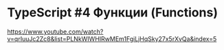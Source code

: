 <h1>TypeScript #4 Функции (Functions)</h1>

https://www.youtube.com/watch?v=qrIuuJc2Zc8&list=PLNkWIWHIRwMEm1FgiLjHqSky27x5rXvQa&index=5